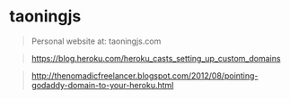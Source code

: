 # taoningjs

> Personal website at: taoningjs.com

> https://blog.heroku.com/heroku_casts_setting_up_custom_domains

> http://thenomadicfreelancer.blogspot.com/2012/08/pointing-godaddy-domain-to-your-heroku.html